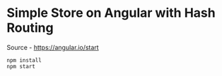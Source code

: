 # Simple Store on Angular with Hash Routing
Source - https://angular.io/start
```
npm install
npm start
```
